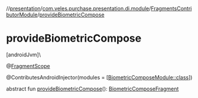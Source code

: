 //[presentation](../../../index.md)/[com.veles.purchase.presentation.di.module](../index.md)/[FragmentsContributorModule](index.md)/[provideBiometricCompose](provide-biometric-compose.md)

# provideBiometricCompose

[androidJvm]\

@[FragmentScope](../../com.veles.purchase.presentation.di.annotation.scope/-fragment-scope/index.md)

@ContributesAndroidInjector(modules = [[BiometricComposeModule::class](../../com.veles.purchase.presentation.presentation.mvvm.purchase.biometric/-biometric-compose-module/index.md)])

abstract fun [provideBiometricCompose](provide-biometric-compose.md)(): [BiometricComposeFragment](../../com.veles.purchase.presentation.presentation.mvvm.purchase.biometric/-biometric-compose-fragment/index.md)
